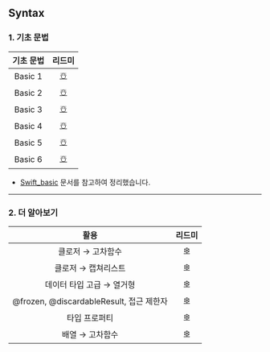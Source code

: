 ## Syntax

### 1. 기초 문법

| 기초 문법 |   리드미   |
| :--: | :----------: |
| Basic 1 | [☃️](https://github.com/EunHee-Jeong/iOS-Labs/blob/dad97f9e0a3486b4381b3f8d24400a109a880c67/Syntax/%EC%BD%98%EC%86%94%EB%A1%9C%EA%B7%B8,%20%EC%83%81%EC%88%98%EC%99%80%20%EB%B3%80%EC%88%98,%20%EB%8D%B0%EC%9D%B4%ED%84%B0%20%ED%83%80%EC%9E%85,%20%ED%95%A8%EC%88%98.md) |
| Basic 2 | [☃️](https://github.com/EunHee-Jeong/iOS-Labs/blob/dad97f9e0a3486b4381b3f8d24400a109a880c67/Syntax/%EC%A1%B0%EA%B1%B4%EB%AC%B8,%20%EB%B0%98%EB%B3%B5%EB%AC%B8,%20%EC%97%B4%EA%B1%B0%ED%98%95,%20%EC%98%B5%EC%85%94%EB%84%90.md) |
| Basic 3 | [☃️](https://github.com/EunHee-Jeong/iOS-Labs/blob/dad97f9e0a3486b4381b3f8d24400a109a880c67/Syntax/%EA%B5%AC%EC%A1%B0%EC%B2%B4vs%ED%81%B4%EB%9E%98%EC%8A%A4.md) |
| Basic 4 | [☃️](https://github.com/EunHee-Jeong/iOS-Labs/blob/a212c5316b28ab1b343b764bc8d353ad39545aae/Syntax/%ED%94%84%EB%A1%9C%ED%8D%BC%ED%8B%B0,%20%ED%94%84%EB%A1%9C%ED%8D%BC%ED%8B%B0%20%EA%B0%90%EC%8B%9C%EC%9E%90,%20%EC%83%81%EC%86%8D,%20%EC%9D%B8%EC%8A%A4%ED%84%B4%EC%8A%A4%EC%9D%98%20%EC%83%9D%EC%84%B1%EA%B3%BC%20%EC%86%8C%EB%A9%B8.md) |
| Basic 5 | [☃️](https://github.com/EunHee-Jeong/iOS-Labs/blob/f77da6f41f50eeb94e87b034f0e58ee160a68c38/Syntax/%EC%98%B5%EC%85%94%EB%84%90%20%EC%B2%B4%EC%9D%B8,%20nil%20%EB%B3%91%ED%95%A9%20%EC%97%B0%EC%82%B0%EC%9E%90,%20%ED%83%80%EC%9E%85%20%EC%BA%90%EC%8A%A4%ED%8C%85.md) |
| Basic 6 | [☃️](https://github.com/EunHee-Jeong/iOS-Labs/blob/b484b5ed8ad873803e6f89a28161f58d911dd595/Syntax/Markdowns/assert,%20guard,%20protocol,%20extension.md)|

- [Swift_basic](https://github.com/i-colours-u/Swift_basic) 문서를 참고하여 정리했습니다.

-----

### 2. 더 알아보기


| 활용 |   리드미   |
| :--: | :----------: |
| 클로저 → 고차함수 | [❄️](https://github.com/EunHee-Jeong/iOS-Labs/blob/a57013eb67b65aba6fd8ab3c43e8bf4ada1479f7/Syntax/%EA%B3%A0%EC%B0%A8%ED%95%A8%EC%88%98.md) |
| 클로저 → 캡쳐리스트 | [❄️](https://github.com/EunHee-Jeong/iOS-Labs/blob/8ce57ed5892262ee370bfa874c66aa8aa0a65e23/Syntax/%EC%BA%A1%EC%B3%90%EB%A6%AC%EC%8A%A4%ED%8A%B8.md) |
| 데이터 타입 고급 → 열거형 | [❄️](https://github.com/EunHee-Jeong/iOS-Labs/blob/5733e3f496f84c75132a94665e580e3af7a903c0/Syntax/%EC%97%B4%EA%B1%B0%ED%98%95.md) |
| @frozen, @discardableResult, 접근 제한자 | [❄️](https://github.com/EunHee-Jeong/iOS-Labs/blob/567ca73a97e7e56760d55e02f767ac233faff027/Syntax/Markdowns/@frozen,%20@discardableResult,%20%EC%A0%91%EA%B7%BC%20%EC%A0%9C%ED%95%9C%EC%9E%90.md) |
| 타입 프로퍼티 | [❄️](https://github.com/EunHee-Jeong/iOS-Labs/blob/80cd81ed04256e7f874a660dff8a48f007983ef4/Syntax/Markdowns/%ED%83%80%EC%9E%85%20%ED%94%84%EB%A1%9C%ED%8D%BC%ED%8B%B0.md) |
| 배열 → 고차함수 | [❄️](https://github.com/EunHee-Jeong/iOS-Labs/blob/77ade84f463afa76dd424b1b2b72effbde42d8d4/Syntax/Markdowns/array_functions.md) |
